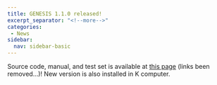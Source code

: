 ```yaml
---
title: GENESIS 1.1.0 released!
excerpt_separator: "<!--more-->"
categories:
 - News
sidebar:
  nav: sidebar-basic
---
```


Source code, manual, and test set is available at [this page]() (links been removed...)!
New version is also installed in K computer.

